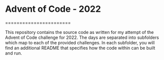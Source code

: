 # Advent of Code - 2022
=======================

This repository contains the source code as written for my attempt of the Advent 
of Code challenge for 2022. The days are separated into subfolders which map to 
each of the provided challenges. In each subfolder, you will find an additional 
README that specifies how the code within can be built and run.

